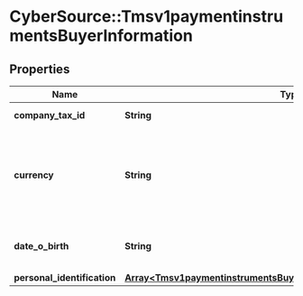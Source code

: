 # CyberSource::Tmsv1paymentinstrumentsBuyerInformation

## Properties
Name | Type | Description | Notes
------------ | ------------- | ------------- | -------------
**company_tax_id** | **String** | Company Tax ID. | [optional] 
**currency** | **String** | Currency. Accepts input in the ISO 4217 standard, stores as ISO 4217 Alpha | [optional] 
**date_o_birth** | **String** | Date of birth YYYY-MM-DD. | [optional] 
**personal_identification** | [**Array&lt;Tmsv1paymentinstrumentsBuyerInformationPersonalIdentification&gt;**](Tmsv1paymentinstrumentsBuyerInformationPersonalIdentification.md) |  | [optional] 


